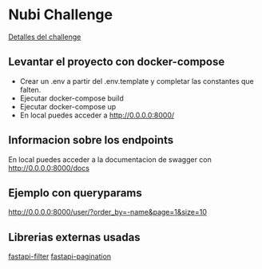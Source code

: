 
# Nubi Challenge

[Detalles del challenge](https://github.com/AleSotoNubi/challenge-python-ssr)

## Levantar el proyecto con docker-compose

- Crear un .env a partir del .env.template y completar las constantes que falten.
- Ejecutar docker-compose build
- Ejecutar docker-compose up
- En local puedes acceder a http://0.0.0.0:8000/


## Informacion sobre los endpoints
En local puedes acceder a la documentacion de swagger con http://0.0.0.0:8000/docs

## Ejemplo con queryparams
http://0.0.0.0:8000/user/?order_by=-name&page=1&size=10


## Librerias externas usadas
[fastapi-filter](https://fastapi-filter.netlify.app/)
[fastapi-pagination](https://uriyyo-fastapi-pagination.netlify.app/)
